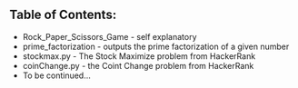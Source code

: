 ## Table of Contents:
* Rock_Paper_Scissors_Game - self explanatory
* prime_factorization - outputs the prime factorization of a given number
* stockmax.py - The Stock Maximize problem from HackerRank
* coinChange.py - the Coint Change problem from HackerRank
* To be continued...

